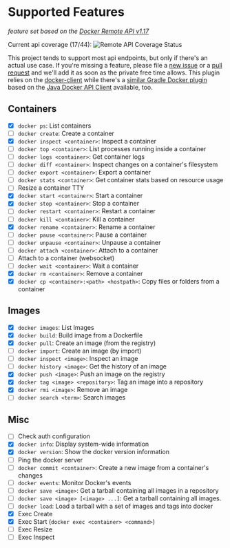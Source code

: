 # Supported Features

*feature set based on the [Docker Remote API v1.17](https://docs.docker.com/reference/api/docker_remote_api_v1.17/)*

Current api coverage (17/44): ![Remote API Coverage Status](http://progressed.io/bar/39)

This project tends to support most api endpoints, but only if there's an actual use case. If you're missing a feature, please file
a [new issue](https://github.com/gesellix-docker/gradle-docker-plugin/issues) or a [pull request](https://github.com/gesellix-docker/gradle-docker-plugin/pulls) 
and we'll add it as soon as the private free time allows. This plugin relies on the [docker-client](https://github.com/gesellix-docker/docker-client) while
there's a [similar Gradle Docker plugin](https://github.com/bmuschko/gradle-docker-plugin) based
on the [Java Docker API Client](https://github.com/docker-java/docker-java) available, too.

## Containers

* [x] `docker ps`: List containers
* [ ] `docker create`: Create a container
* [x] `docker inspect <container>`: Inspect a container
* [ ] `docker top <container>`: List processes running inside a container
* [ ] `docker logs <container>`: Get container logs
* [ ] `docker diff <container>`: Inspect changes on a container's filesystem
* [ ] `docker export <container>`: Export a container
* [ ] `docker stats <container>`: Get container stats based on resource usage
* [ ] Resize a container TTY
* [x] `docker start <container>`: Start a container
* [x] `docker stop <container>`: Stop a container
* [ ] `docker restart <container>`: Restart a container
* [ ] `docker kill <container>`: Kill a container
* [x] `docker rename <container>`: Rename a container
* [ ] `docker pause <container>`: Pause a container
* [ ] `docker unpause <container>`: Unpause a container
* [ ] `docker attach <container>`: Attach to a container
* [ ] Attach to a container (websocket)
* [ ] `docker wait <container>`: Wait a container
* [x] `docker rm <container>`: Remove a container
* [x] `docker cp <container>:<path> <hostpath>`: Copy files or folders from a container

## Images

* [x] `docker images`: List Images
* [x] `docker build`: Build image from a Dockerfile
* [x] `docker pull`: Create an image (from the registry)
* [ ] `docker import`: Create an image (by import)
* [ ] `docker inspect <image>`: Inspect an image
* [ ] `docker history <image>`: Get the history of an image
* [x] `docker push <image>`: Push an image on the registry
* [x] `docker tag <image> <repository>`: Tag an image into a repository
* [x] `docker rmi <image>`: Remove an image
* [ ] `docker search <term>`: Search images

## Misc

* [ ] Check auth configuration
* [x] `docker info`: Display system-wide information
* [x] `docker version`: Show the docker version information
* [ ] Ping the docker server
* [ ] `docker commit <container>`: Create a new image from a container's changes
* [ ] `docker events`: Monitor Docker's events
* [ ] `docker save <image>`: Get a tarball containing all images in a repository
* [ ] `docker save <image> [<image> ...]`: Get a tarball containing all images.
* [ ] `docker load`: Load a tarball with a set of images and tags into docker
* [x] Exec Create
* [x] Exec Start (`docker exec <container> <command>`)
* [ ] Exec Resize
* [ ] Exec Inspect
